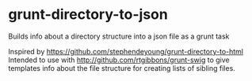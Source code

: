 grunt-directory-to-json
=======================

Builds info about a directory structure into a json file as a grunt task

Inspired by https://github.com/stephendeyoung/grunt-directory-to-html
Intended to use with http://github.com/rtgibbons/grunt-swig to give templates info about the file structure for creating lists of sibling files.

